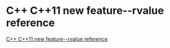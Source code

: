 # C++ C++11 new feature--rvalue reference
[C++ C++11 new feature--rvalue reference](https://aiwithcloud.com/2022/09/19/c_c11_new_feature__rvalue_reference/)